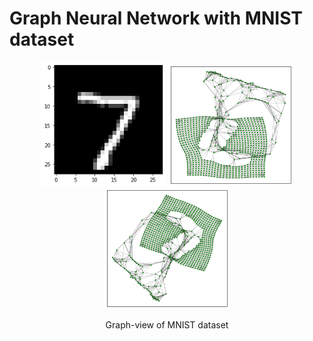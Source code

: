 Graph Neural Network with MNIST dataset
=====

<div align="center">
  <img src="./figures/7_origin.png" width="200">  
  <img src="./figures/7_graph.png" width="200">
  <img src="./figures/7_graph_notsorted.png" width="200">  
  <p>Graph-view of MNIST dataset</p>
</div>
